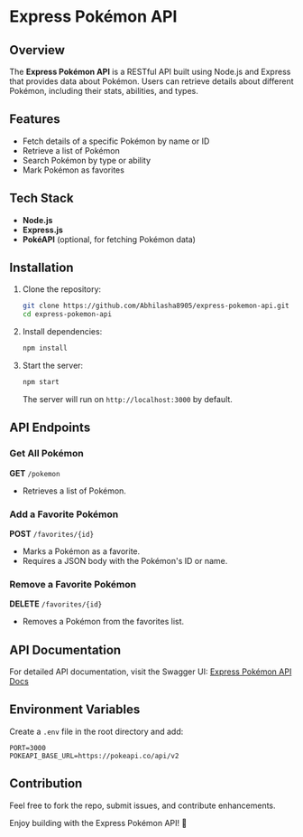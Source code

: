# Express Pokémon API

## Overview
The **Express Pokémon API** is a RESTful API built using Node.js and Express that provides data about Pokémon. Users can retrieve details about different Pokémon, including their stats, abilities, and types.

## Features
- Fetch details of a specific Pokémon by name or ID
- Retrieve a list of Pokémon
- Search Pokémon by type or ability
- Mark Pokémon as favorites

## Tech Stack
- **Node.js**
- **Express.js**
- **PokéAPI** (optional, for fetching Pokémon data)

## Installation

1. Clone the repository:
   ```bash
   git clone https://github.com/Abhilasha8905/express-pokemon-api.git
   cd express-pokemon-api
   ```

2. Install dependencies:
   ```bash
   npm install
   ```

3. Start the server:
   ```bash
   npm start
   ```
   The server will run on `http://localhost:3000` by default.

## API Endpoints

### Get All Pokémon
**GET** `/pokemon`
- Retrieves a list of Pokémon.


### Add a Favorite Pokémon
**POST** `/favorites/{id}`
- Marks a Pokémon as a favorite.
- Requires a JSON body with the Pokémon's ID or name.

### Remove a Favorite Pokémon
**DELETE** `/favorites/{id}`
- Removes a Pokémon from the favorites list.

## API Documentation
For detailed API documentation, visit the Swagger UI:
[Express Pokémon API Docs](https://express-pokemon-api.onrender.com/api-docs/#/POKEMON/get_pokemon)

## Environment Variables
Create a `.env` file in the root directory and add:
```env
PORT=3000
POKEAPI_BASE_URL=https://pokeapi.co/api/v2
```

## Contribution
Feel free to fork the repo, submit issues, and contribute enhancements.


Enjoy building with the Express Pokémon API! 🚀

